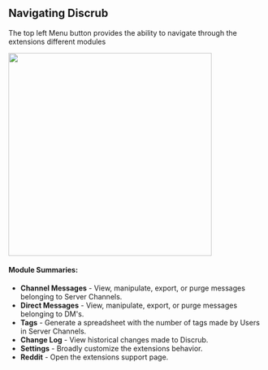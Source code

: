 ## Navigating Discrub
The top left Menu button provides the ability to navigate through the extensions different modules

<img width="400px" src="https://i.imgur.com/A1MDATQ.png">

#### Module Summaries:
 - **Channel Messages** - View, manipulate, export, or purge messages belonging to Server Channels.
 - **Direct Messages** - View, manipulate, export, or purge messages belonging to DM's.
 - **Tags** - Generate a spreadsheet with the number of tags made by Users in Server Channels.
 - **Change Log** - View historical changes made to Discrub.
 - **Settings** - Broadly customize the extensions behavior.
 - **Reddit** - Open the extensions support page.
